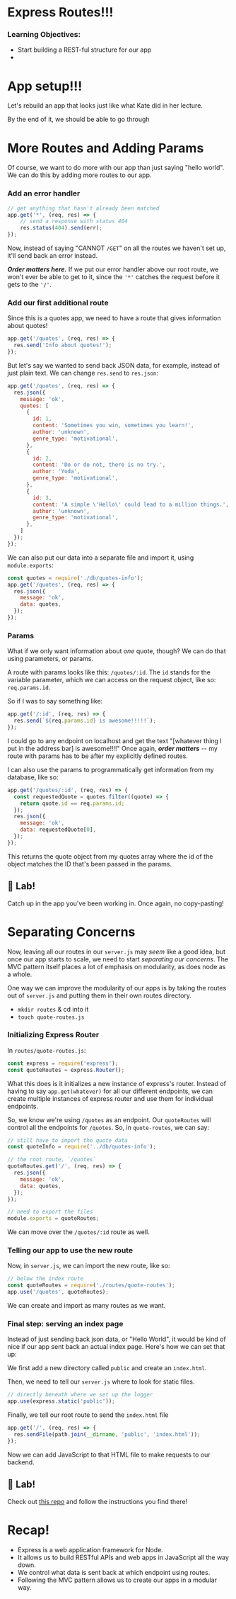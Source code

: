 # Express Routes!!!

### Learning Objectives:

- Start building a REST-ful structure for our app
- 

# App setup!!!

Let's rebuild an app that looks just like what Kate did in her lecture.

By the end of it, we should be able to go through 

# More Routes and Adding Params

Of course, we want to do more with our app than just saying "hello world". We can do this by adding more routes to our app.

### Add an error handler

```js
// get anything that hasn't already been matched
app.get('*', (req, res) => {
    // send a response with status 404
    res.status(404).send(err);
});
```

Now, instead of saying "CANNOT `/GET`" on all the routes we haven't set up, it'll send back an error instead.

***Order matters here.*** If we put our error handler above our root route, we won't ever be able to get to it, since the `'*'` catches the request before it gets to the `'/'`. 

### Add our first additional route

Since this is a quotes app, we need to have a route that gives information about quotes!

```js
app.get('/quotes', (req, res) => {
  res.send('Info about quotes!');
});
```

But let's say we wanted to send back JSON data, for example, instead of just plain text. We can change `res.send` to `res.json`:


```js
app.get('/quotes', (req, res) => {
  res.json({
    message: 'ok',
    quotes: [
      {
        id: 1,
        content: 'Sometimes you win, sometimes you learn!',
        author: 'unknown',
        genre_type: 'motivational',
      },
      {
        id: 2,
        content: 'Do or do not, there is no try.',
        author: 'Yoda',
        genre_type: 'motivational',
      },
      {
        id: 3,
        content: 'A simple \'Hello\' could lead to a million things.',
        author: 'unknown',
        genre_type: 'motivational',
      },
    ]
  });
});
```

We can also put our data into a separate file and import it, using `module.exports`:

```js
const quotes = require('./db/quotes-info');
app.get('/quotes', (req, res) => {
  res.json({
    message: 'ok',
    data: quotes,
  });
});
```

### Params

What if we only want information about _one_ quote, though? We can do that using parameters, or params.

A route with params looks like this: `/quotes/:id`. The `id` stands for the variable parameter, which we can access on the request object, like so: `req.params.id`.

So if I was to say something like:

```js
app.get('/:id', (req, res) => {
  res.send(`${req.params.id} is awesome!!!!!`);
});
```

I could go to any endpoint on localhost and get the text "[whatever thing I put in the address bar] is awesome!!!!" Once again, ***order matters*** -- my route with params has to be after my explicitly defined routes.

I can also use the params to programmatically get information from my database, like so:

```js
app.get('/quotes/:id', (req, res) => {
  const requestedQuote = quotes.filter((quote) => {
    return quote.id == req.params.id;
  });
  res.json({
    message: 'ok',
    data: requestedQuote[0],
  });
});
```

This returns the quote object from my quotes array where the id of the object matches the ID that's been passed in the params.

## 🚀 Lab!

Catch up in the app you've been working in. Once again, no copy-pasting!

# Separating Concerns

Now, leaving all our routes in our `server.js` may _seem_ like a good idea, but once our app starts to scale, we need to start _separating our concerns_. The MVC pattern itself places a lot of emphasis on modularity, as does node as a whole. 

One way we can improve the modularity of our apps is by taking the routes out of `server.js` and putting them in their own routes directory. 

- `mkdir routes` & cd into it
- `touch quote-routes.js`

### Initializing Express Router

In `routes/quote-routes.js`:

```js
const express = require('express');
const quoteRoutes = express.Router();
```

What this does is it initializes a new instance of express's router. Instead of having to say `app.get(whatever)` for all our different endpoints, we can create multiple instances of express router and use them for individual endpoints.

So, we know we're using `/quotes` as an endpoint. Our `quoteRoutes` will control all the endpoints for `/quotes`. So, in `quote-routes`, we can say:

```js
// still have to import the quote data
const quoteInfo = require('../db/quotes-info');

// the root route, `/quotes`
quoteRoutes.get('/', (req, res) => {
  res.json({
    message: 'ok',
    data: quotes,
  });
});

// need to export the files
module.exports = quoteRoutes;
```

We can move over the `/quotes/:id` route as well.

### Telling our app to use the new route

Now, in `server.js`, we can import the new route, like so:

```js
// below the index route
const quoteRoutes = require('./routes/quote-routes');
app.use('/quotes', quoteRoutes);
```

We can create and import as many routes as we want. 

### Final step: serving an index page

Instead of just sending back json data, or "Hello World", it would be kind of nice if our app sent back an actual index page. Here's how we can set that up:

We first add a new directory called `public` and create an `index.html`. 

Then, we need to tell our `server.js` where to look for static files.

```js
// directly beneath where we set up the logger
app.use(express.static('public'));
```

Finally, we tell our root route to send the `index.html` file 

```js
app.get('/', (req, res) => {
  res.sendFile(path.join(__dirname, 'public', 'index.html'));
});
```

Now we can add JavaScript to that HTML file to make requests to our backend.

## 🚀 Lab!

Check out [this repo](https://git.generalassemb.ly/wdi-nyc-delorean/LAB_U02_D05_Candy-Routes) and follow the instructions you find there!

# Recap!

- Express is a web application framework for Node.
- It allows us to build RESTful APIs and web apps in JavaScript all the way down.
- We control what data is sent back at which endpoint using routes.
- Following the MVC pattern allows us to create our apps in a modular way.